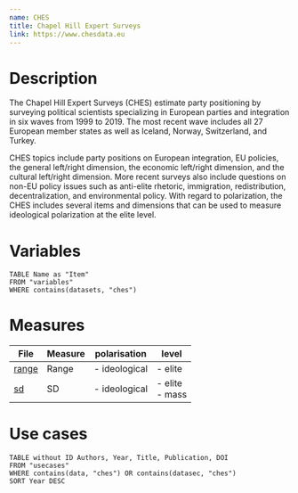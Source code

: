 ```yaml
---
name: CHES
title: Chapel Hill Expert Surveys
link: https://www.chesdata.eu
---
```

# Description

The Chapel Hill Expert Surveys (CHES) estimate party positioning by surveying political scientists specializing in European parties and integration in six waves from 1999 to 2019. The most recent wave includes all 27 European member states as well as Iceland, Norway, Switzerland, and Turkey. 

CHES topics include party positions on European integration, EU policies, the general left/right dimension, the economic left/right dimension, and the cultural left/right dimension. More recent surveys also include questions on non-EU policy issues such as anti-elite rhetoric, immigration, redistribution, decentralization, and environmental policy. With regard to polarization, the CHES includes several items and dimensions that can be used to measure ideological polarization at the elite level. 

# Variables
```dataview
TABLE Name as "Item"
FROM "variables"
WHERE contains(datasets, "ches")
```

# Measures
<!--```dataview
TABLE name as "Measure", polarisation, level
FROM "measures"
WHERE contains(data, "ches") OR contains(datasec, "ches")
```-->

|File|Measure|polarisation|level|
|---|---|---|---|
|[range](app://obsidian.md/measures/range.md)|Range|- ideological|- elite|
|[sd](app://obsidian.md/measures/sd.md)|SD|- ideological|- elite<br>- mass|


# Use cases
```dataview
TABLE without ID Authors, Year, Title, Publication, DOI
FROM "usecases"
WHERE contains(data, "ches") OR contains(datasec, "ches")
SORT Year DESC
```
